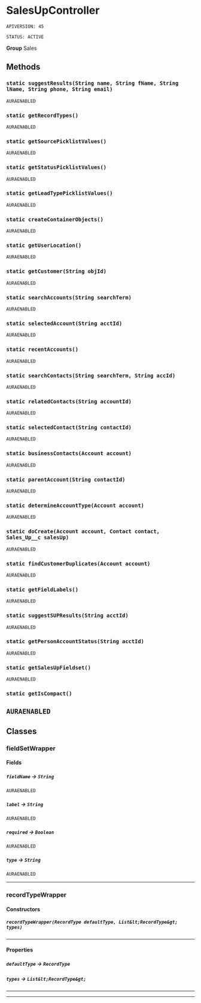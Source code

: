 # SalesUpController

`APIVERSION: 45`

`STATUS: ACTIVE`



**Group** Sales

## Methods
### `static suggestResults(String name, String fName, String lName, String phone, String email)`

`AURAENABLED`
### `static getRecordTypes()`

`AURAENABLED`
### `static getSourcePicklistValues()`

`AURAENABLED`
### `static getStatusPicklistValues()`

`AURAENABLED`
### `static getLeadTypePicklistValues()`

`AURAENABLED`
### `static createContainerObjects()`

`AURAENABLED`
### `static getUserLocation()`

`AURAENABLED`
### `static getCustomer(String objId)`

`AURAENABLED`
### `static searchAccounts(String searchTerm)`

`AURAENABLED`
### `static selectedAccount(String acctId)`

`AURAENABLED`
### `static recentAccounts()`

`AURAENABLED`
### `static searchContacts(String searchTerm, String accId)`

`AURAENABLED`
### `static relatedContacts(String accountId)`

`AURAENABLED`
### `static selectedContact(String contactId)`

`AURAENABLED`
### `static businessContacts(Account account)`

`AURAENABLED`
### `static parentAccount(String contactId)`

`AURAENABLED`
### `static determineAccountType(Account account)`

`AURAENABLED`
### `static doCreate(Account account, Contact contact, Sales_Up__c salesUp)`

`AURAENABLED`
### `static findCustomerDuplicates(Account account)`

`AURAENABLED`
### `static getFieldLabels()`

`AURAENABLED`
### `static suggestSUPResults(String acctId)`

`AURAENABLED`
### `static getPersonAccountStatus(String acctId)`

`AURAENABLED`
### `static getSalesUpFieldset()`

`AURAENABLED`
### `static getIsCompact()`

`AURAENABLED`
---
## Classes
### fieldSetWrapper
#### Fields

##### `fieldName` → `String`

`AURAENABLED` 

##### `label` → `String`

`AURAENABLED` 

##### `required` → `Boolean`

`AURAENABLED` 

##### `type` → `String`

`AURAENABLED` 

---

### recordTypeWrapper
#### Constructors
##### `recordTypeWrapper(RecordType defaultType, List&lt;RecordType&gt; types)`
---
#### Properties

##### `defaultType` → `RecordType`


##### `types` → `List&lt;RecordType&gt;`


---

---
